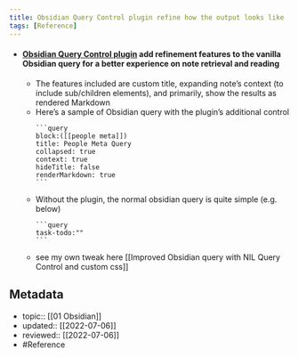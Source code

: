 ```yaml
---
title: Obsidian Query Control plugin refine how the output looks like
tags: [Reference]
---
```


- #### [Obsidian Query Control plugin](https://github.com/nothingislost/obsidian-query-control) add refinement features to the vanilla Obsidian query for a better experience on note retrieval and reading
	- The features included are custom title, expanding note’s context (to include sub/children elements), and primarily, show the results as rendered Markdown
	- Here’s a sample of Obsidian query with the plugin’s additional control
		~~~prose
		```query
		block:([[people meta]])
		title: People Meta Query
		collapsed: true
		context: true
		hideTitle: false
		renderMarkdown: true
		```
		~~~
	- Without the plugin, the normal obsidian query is quite simple (e.g. below)
		~~~prose
		```query
		task-todo:""
		```
		~~~
	- see my own tweak here [[Improved Obsidian query with NIL Query Control and custom css]]

## Metadata
- topic:: [[01 Obsidian]]
- updated:: [[2022-07-06]]
- reviewed:: [[2022-07-06]]
- #Reference 